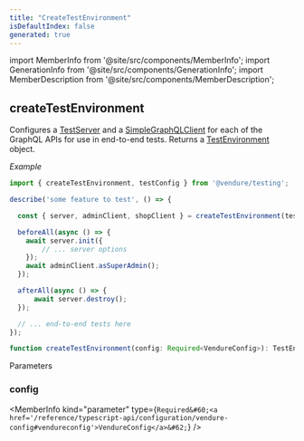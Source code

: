 ```yaml
---
title: "CreateTestEnvironment"
isDefaultIndex: false
generated: true
---
```

<!-- This file was generated from the Vendure source. Do not modify. Instead, re-run the "docs:build" script -->
import MemberInfo from '@site/src/components/MemberInfo';
import GenerationInfo from '@site/src/components/GenerationInfo';
import MemberDescription from '@site/src/components/MemberDescription';


## createTestEnvironment

<GenerationInfo sourceFile="packages/testing/src/create-test-environment.ts" sourceLine="60" packageName="@vendure/testing" />

Configures a <a href='/reference/typescript-api/testing/test-server#testserver'>TestServer</a> and a <a href='/reference/typescript-api/testing/simple-graph-qlclient#simplegraphqlclient'>SimpleGraphQLClient</a> for each of the GraphQL APIs
for use in end-to-end tests. Returns a <a href='/reference/typescript-api/testing/test-environment#testenvironment'>TestEnvironment</a> object.

*Example*

```ts
import { createTestEnvironment, testConfig } from '@vendure/testing';

describe('some feature to test', () => {

  const { server, adminClient, shopClient } = createTestEnvironment(testConfig);

  beforeAll(async () => {
    await server.init({
        // ... server options
    });
    await adminClient.asSuperAdmin();
  });

  afterAll(async () => {
      await server.destroy();
  });

  // ... end-to-end tests here
});
```

```ts title="Signature"
function createTestEnvironment(config: Required<VendureConfig>): TestEnvironment
```
Parameters

### config

<MemberInfo kind="parameter" type={`Required&#60;<a href='/reference/typescript-api/configuration/vendure-config#vendureconfig'>VendureConfig</a>&#62;`} />

